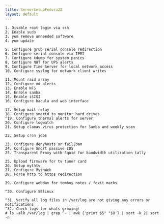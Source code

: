 ```yaml
---
title: ServerSetupFedora22
layout: default
---
```


    1. Disable root login via ssh
    2. Enable sudo
    3. yum remove unneeded software
    4. yum update

    5. Configure grub serial console redirection
    6. Configure serial console via IPMI
    7. Configure kdump for system panics
    8. Configure NUT for UPS alerts
    9. Configure Time Server for local network access
    10. Configure syslog for network client writes

    11. Mount raid array
    12. Configure md alerts
    13. Enable NFS
    14. Enable samba
    15. Enable iSCSI
    16. Configure bacula and web interface

    17. Setup mail relay
    18. Configure smartd to monitor hard drives
    ^19. Configure thermal alerts for server
    20. Configure logwatch
    21. Setup clamav virus protection for Samba and weekly scan

    22. Setup cron jobs

    23. Configure denyhosts or fail2ban
    24. Configure Snort passive IDS
    25. Transparent Proxy with Squid for bandwidth utilization tally

    25. Upload firmware for tv tuner card
    26. Setup mythtv
    27. Configure MythWeb
    28. Force http to https redirection

    29. Configure webdav for tomboy notes / foxit marks

    ^30. Configure SElinux

    ^31. Verify all log files in /var/log are not giving any errors or notifications
    ^32. Check logs for whats growing!
    # ls -alR /var/log | grep ^- | awk {'print $5" "$8'} | sort -k 2| sort -n
